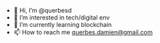 - 👋 Hi, I’m @querbesd
- 👀 I’m interested in tech/digital env
- 🌱 I’m currently learning blockchain
- 📫 How to reach me querbes.damien@gmail.com

<!---
querbesd/querbesd is a ✨ special ✨ repository because its `README.md` (this file) appears on your GitHub profile.
You can click the Preview link to take a look at your changes.
--->
